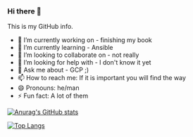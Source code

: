 ### Hi there 👋

This is my GitHub info.

- 🔭 I’m currently working on - finishing my book
- 🌱 I’m currently learning - Ansible
- 👯 I’m looking to collaborate on - not really 
- 🤔 I’m looking for help with - I don't know it yet
- 💬 Ask me about - GCP ;)
- 📫 How to reach me: If it is important you will find the way
- 😄 Pronouns: he/man
- ⚡ Fun fact: A lot of them

[![Anurag's GitHub stats](https://github-readme-stats.vercel.app/api?username=wojciehm)](https://github.com/anuraghazra/github-readme-stats)

[![Top Langs](https://github-readme-stats.vercel.app/api/top-langs/?username=anuraghazra)](https://github.com/anuraghazra/github-readme-stats)

